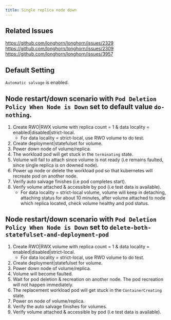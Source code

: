 ```yaml
---
title: Single replica node down
---
```


## Related Issues
https://github.com/longhorn/longhorn/issues/2329
https://github.com/longhorn/longhorn/issues/2309
https://github.com/longhorn/longhorn/issues/3957

## Default Setting
`Automatic salvage` is enabled.

## Node restart/down scenario with `Pod Deletion Policy When Node is Down` set to default value `do-nothing`.
1. Create RWO|RWX volume with replica count = 1 & data locality = enabled|disabled|strict-local.
   - For data locality = strict-local, use RWO volume to do test.
2. Create deployment|statefulset for volume.
3. Power down node of volume/replica.
4. The workload pod will get stuck in the `terminating` state.
5. Volume will fail to attach since volume is not ready (i.e remains faulted, since single replica is on downed node).
6. Power up node or delete the workload pod so that kubernetes will recreate pod on another node.
7. Verify auto salvage finishes (i.e pod completes start).
8. Verify volume attached & accessible by pod (i.e test data is available).
   - For data locality = strict-local volume, volume will keep in detaching, attaching status for about 10 minutes, after volume attached to node which replica located, check volume healthy and pod status.

## Node restart/down scenario with `Pod Deletion Policy When Node is Down` set to `delete-both-statefulset-and-deployment-pod`
1. Create RWO|RWX volume with replica count = 1 & data locality = enabled|disabled|strict-local.
   - For data locality = strict-local, use RWO volume to do test.
2. Create deployment|statefulset for volume.
3. Power down node of volume/replica.
4. Volume will become faulted.
5. Wait for pod deletion & recreation on another node.
   The pod recreation will not happen immediately.
6. The replacement workload pod will get stuck in the `ContainerCreating` state.
7. Power on node of volume/replica.
8. Verify the auto salvage finishes for volumes.
9. Verify volume attached & accessible by pod (i.e test data is available).